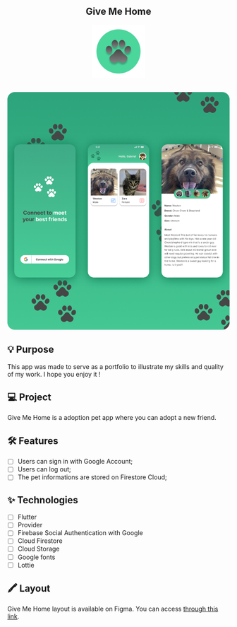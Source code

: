 <div align="center">

## Give Me Home

![alt GiveMeHome](.github/logo.png)

</div>

##

![alt GiveMeHome](.github/cover.png)

## 💡 Purpose

This app was made to serve as a portfolio to illustrate my skills and quality of my work. I hope you enjoy it !

## 💻 Project

Give Me Home is a adoption pet app where you can adopt a new friend.

## 🛠️ Features

- [ ] Users can sign in with Google Account;
- [ ] Users can log out;
- [ ] The pet informations are stored on Firestore Cloud;

## ✨ Technologies

- [ ] Flutter
- [ ] Provider
- [ ] Firebase Social Authentication with Google
- [ ] Cloud Firestore
- [ ] Cloud Storage
- [ ] Google fonts
- [ ] Lottie

## 🖍️ Layout

Give Me Home layout is available on Figma. You can access [through this link](https://www.figma.com/file/2ZjGPmThXx4mU9ulBRwjja/Give-Me-Home?node-id=221%3A4).

